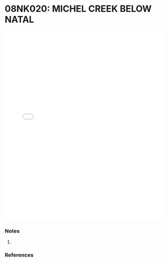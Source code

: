 # 08NK020: MICHEL CREEK BELOW NATAL

<iframe src="/distribution_estimation/_static/stations/08NK020_fdc.html" width="100%" height="600" frameborder="0"></iframe>

### Notes
1. 

### References

